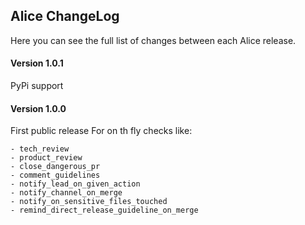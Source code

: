 ## Alice ChangeLog

Here you can see the full list of changes between each Alice release.

#### Version 1.0.1
PyPi support

#### Version 1.0.0
First public release
For on th fly checks like:

    - tech_review
    - product_review
    - close_dangerous_pr
    - comment_guidelines
    - notify_lead_on_given_action
    - notify_channel_on_merge
    - notify_on_sensitive_files_touched
    - remind_direct_release_guideline_on_merge




